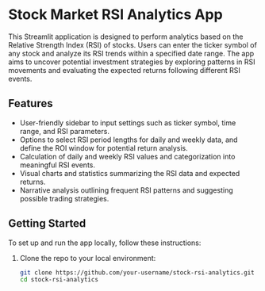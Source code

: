 # Stock Market RSI Analytics App

This Streamlit application is designed to perform analytics based on the Relative Strength Index (RSI) of stocks. Users can enter the ticker symbol of any stock and analyze its RSI trends within a specified date range. The app aims to uncover potential investment strategies by exploring patterns in RSI movements and evaluating the expected returns following different RSI events.

## Features

- User-friendly sidebar to input settings such as ticker symbol, time range, and RSI parameters.
- Options to select RSI period lengths for daily and weekly data, and define the ROI window for potential return analysis.
- Calculation of daily and weekly RSI values and categorization into meaningful RSI events.
- Visual charts and statistics summarizing the RSI data and expected returns.
- Narrative analysis outlining frequent RSI patterns and suggesting possible trading strategies.

## Getting Started

To set up and run the app locally, follow these instructions:

1. Clone the repo to your local environment:
   ```sh
   git clone https://github.com/your-username/stock-rsi-analytics.git
   cd stock-rsi-analytics
